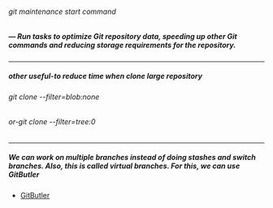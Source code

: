 ###### git maintenance start command

##### — Run tasks to optimize Git repository data, speeding up other Git commands and reducing storage requirements for the repository.

----

##### other useful-to reduce time when clone large repository

###### git clone --filter=blob:none <URL>
###### or-git clone --filter=tree:0

----

##### We can work on multiple branches instead of doing stashes and switch branches. Also, this is called virtual branches. For this, we can use GitButler
- [GitButler](https://gitbutler.com/)